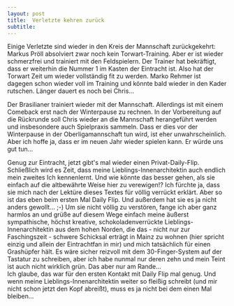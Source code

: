 ```yaml
---
layout: post
title:  Verletzte kehren zurück
subtitle:  
---
```


Einige Verletzte sind wieder in den Kreis der Mannschaft zurückgekehrt: Markus Pröll absolviert zwar noch kein Torwart-Training. Aber er ist wieder schmerzfrei und trainiert mit den Feldspielern. Der Trainer hat bekräftigt, dass er weiterhin die Nummer 1 im Kasten der Eintracht ist. Also hat der Torwart Zeit um wieder vollständig fit zu werden. Marko Rehmer ist dagegen schon wieder voll im Training und könnte bald wieder in den Kader rutschen. Länger dauert es noch bei Chris...

Der Brasilianer trainiert wieder mit der Mannschaft. Allerdings ist mit einem Comeback erst nach der Winterpause zu rechnen. In der Vorbereitung auf die Rückrunde soll Chris wieder an die Mannschaft herangeführt werden und insbesondere auch Spielpraxis sammeln. Dass er dies vor der Winterpause in der Oberligamannschaft tun wird, ist eher unwahrscheinlich. Aber ich hoffe ja, dass er im neuen Jahr wieder spielen kann. Er würde uns gut tun...

Genug zur Eintracht, jetzt gibt's mal wieder einen Privat-Daily-Flip. Schließlich wird es Zeit, dass meine Lieblings-Innenarchitektin auch endlich mein zweites Ich kennenlernt. Und wie könnte das besser gehen, als sie einfach auf die altbewährte Weise hier zu verewigen!? Ich fürchte ja, dass sie mich nach der Lektüre dieses Textes für völlig verrückt erklärt. Aber so ist das eben beim ersten Mal Daily Flip. Und außerdem hat sie es ja nicht anders gewollt... ;-) Um sie nicht völlig zu verstören, fange ich aber ganz harmlos an und grüße auf diesem Wege einfach meine äußerst sympathische, höchst kreative, schokoladenverrückte Lieblings-Innenarchitektin aus dem hohen Norden, die das - nicht nur zur Faschingszeit - schwere Schicksal erträgt in Mainz zu wohnen (hier spricht einzig und allein der Eintrachtfan in mir) und mich tatsächlich für einen Grashüpfer hält. Es wäre sicher reizvoll mit dem 30-Finger-System auf der Tastatur zu schreiben, aber ich habe nunmal nur deren zehn und mein Teint ist auch nicht wirklich grün. Das aber nur am Rande...  
Ich glaube, das war für den ersten Kontakt mit Daily Flip mal genug. Und wenn meine Lieblings-Innenarchitektin weiter so fleißig schreibt (und mir nicht schon jetzt den Kopf abreißt), muss es ja nicht bei dem einen Mal bleiben...
